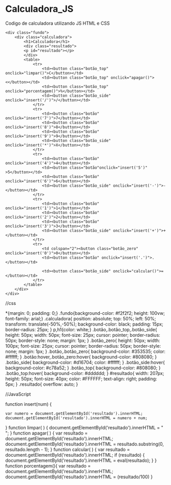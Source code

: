 # Calculadora_JS
Codigo de calculadora utilizando JS HTML e CSS
<!DOCTYPE html>
<html>
<head>
	<meta charset="utf-8">
	<meta name="viewport" content="width=device-width, initial-scale=1">
	<title>Calculadora</title>
	<link rel="stylesheet" type="text/css" href="style.css">
	<script type="text/javascript" src="script.js"></script>	
</head>
<body>

	<div class="fundo">
		<div class="calculadora">
			<h1>Calculadora</h1>
			<div class="resultado">
			<p id="resultado"></p>
			</div>
			<table>
				<tr>
					<td><button class="botão_top" onclick="limpar()">C</button></td>
					<td><button class="botão_top" onclick="apagar()"><</button></td>
					<td><button class="botão_top" onclick="porcentagem()">%</button></td>
					<td><button class="botão_side"  onclick="insert('/')">/</button></td>
				</tr>
				<tr>
					<td><button class="botão" onclick="insert('7')">7</button></td>
					<td><button class="botão" onclick="insert('8')">8</button></td>
					<td><button class="botão" onclick="insert('9')">9</button></td>
					<td><button class="botão_side" onclick="insert('*')">X</button></td>
				</tr>
				<tr>
					<td><button class="botão" onclick="insert('4')">4</button></td>
					<td><button class="botão"onclick="insert('5')" >5</button></td>
					<td><button class="botão" onclick="insert('6')">6</button></td>
					<td><button class="botão_side" onclick="insert('-')">-</button></td>
				</tr>
				<tr>
					<td><button class="botão" onclick="insert('1')">1</button></td>
					<td><button class="botão" onclick="insert('2')">2</button></td>
					<td><button class="botão" onclick="insert('3')">3</button></td>
					<td><button class="botão_side" onclick="insert('+')">+</button></td>
				</tr>
				<tr>
					<td colspan="2"><button class="botão_zero" onclick="insert('0')">0</button></td>
					<td><button class="botão" onclick="insert('.')">.</button></td>
					
					<td><button class="botão_side" onclick="calcular()">=</button></td>
				</tr>
			</table>
		</div>	
	</div>

</body>
</html>

//css

*{margin: 0; padding: 0;}
.fundo{background-color: #f2f2f2;
	height: 100vw;
font-family: arial;}
.calculadora{
	position: absolute;
	top: 50%;
	left: 50%;
	transform: translate(-50%,-50%);
	background-color: black;
	padding: 15px;
	border-radius: 25px;
}
p,h1{color: white;}
.botão,.botão_top,.botão_side{
	height: 50px;
	width: 50px;
	font-size: 25px;
	cursor: pointer;
	border-radius: 50px;
	border-style: none;
	margin: 1px;
}
.botão_zero{
	height: 50px;
	width: 100px;
	font-size: 25px;
	cursor: pointer;
	border-radius: 50px;
	border-style: none;	
	margin: 1px;
}
.botão,.botão_zero{
	background-color: #353535;
	color: #ffffff;
}
.botão:hover,.botão_zero:hover{
	background-color: #808080;
}
.botão_side{
	background-color: #d16704;
	color: #ffffff;
}
.botão_side:hover{
	background-color: #c78a52;
}
.botão_top{
	background-color: #808080;
}
.botão_top:hover{
	background-color: #dddddd;
}
#resultado{
	width: 207px;
	height: 50px;
	font-size: 40px;
	color: #FFFFFF;
	text-align: right;
	padding: 5px;
}
.resultado{
	overflow: auto;
}

//JavaScript


function insert(num) {
	
	var numero = document.getElementById('resultado').innerHTML;
	document.getElementById('resultado').innerHTML = numero + num;
}
function limpar( ) {
	document.getElementById('resultado').innerHTML = " ";
}
function apagar( ) {
	var resultado = document.getElementById('resultado').innerHTML;
	document.getElementById('resultado').innerHTML = resultado.substring(0, resultado.length - 1);
}
function calcular( ) {
	var resultado = document.getElementById('resultado').innerHTML;
	if (resultado) {
		document.getElementById('resultado').innerHTML = eval(resultado);
	}
}
function porcentagem(){
	var resultado = document.getElementById('resultado').innerHTML;
	document.getElementById('resultado').innerHTML = (resultado/100) 
}
